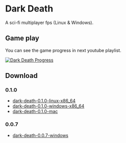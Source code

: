 # Dark Death

A sci-fi multiplayer fps (Linux & Windows).

## Game play

You can see the game progress in next youtube playlist. 

[![Dark Death Progress](http://img.youtube.com/vi/w9zjnGgVsZk/0.jpg)](https://www.youtube.com/playlist?list=PLcUKhWwmWVPHpVO0qTNTxEtt8QSWgM-1q "Click to view Dark Death progress")

## Download

### 0.1.0

* [dark-death-0.1.0-linux-x86_64](https://drive.google.com/open?id=1T3VS6g-QN_KphToGBD1O00yXUeVLD-qo)
* [dark-death-0.1.0-windows-x86_64](https://drive.google.com/open?id=1QT-akyiYEeK53qZ2qdS4o1OFBnH34be4)
* [dark-death-0.1.0-mac](https://drive.google.com/open?id=1-WumXnQ-XrElh6mEafVU8CXCFq_YD-69)

### 0.0.7
* [dark-death-0.0.7-windows](https://drive.google.com/open?id=1yzXELeYqOgJkHfULKGlmspXlxlSYrNNF)
